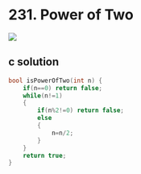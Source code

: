 # 231. Power of Two
<img src="https://github.com/vampire1996/LeetCode/blob/master/Problems/201-300/231.PowerOfTwo/problem.png "/>

## c solution
```c
bool isPowerOfTwo(int n) {
    if(n==0) return false;
    while(n!=1)
    {
        if(n%2!=0) return false;
        else
        {
            n=n/2;
        }
    }
    return true;
}

```
